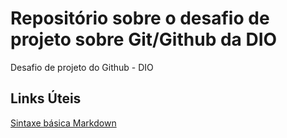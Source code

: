 # Repositório sobre o desafio de projeto sobre Git/Github da DIO
Desafio de projeto do Github - DIO

## Links Úteis
[Sintaxe básica Markdown](https://www.markdownguide.org/basic-syntax/)
